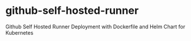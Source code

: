 # github-self-hosted-runner
Github Self Hosted Runner Deployment with Dockerfile and Helm Chart for Kubernetes
